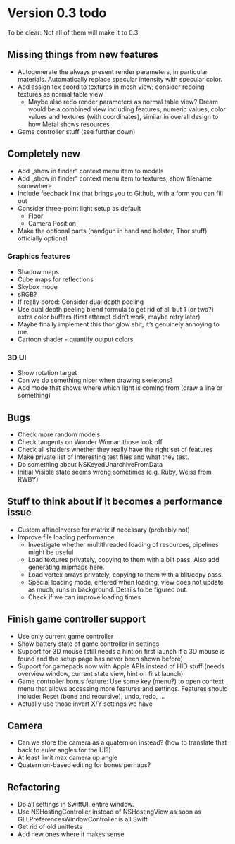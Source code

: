 #  Version 0.3 todo
To be clear: Not all of them will make it to 0.3

## Missing things from new features

- Autogenerate the always present render parameters, in particular materials. Automatically replace specular intensity with specular color.
- Add assign tex coord to textures in mesh view; consider redoing textures as normal table view
    - Maybe also redo render parameters as normal table view? Dream would be a combined view including features, numeric values, color values and textures (with coordinates), similar in overall design to how Metal shows resources
- Game controller stuff (see further down)

## Completely new

- Add „show in finder“ context menu item to models
- Add „show in finder“ context menu item to textures; show filename somewhere
- Include feedback link that brings you to Github, with a form you can fill out
- Consider three-point light setup as default
    - Floor
    - Camera Position
- Make the optional parts (handgun in hand and holster, Thor stuff) officially optional

### Graphics features

- Shadow maps
- Cube maps for reflections
- Skybox mode
- sRGB?
- If really bored: Consider dual depth peeling
- Use dual depth peeling blend formula to get rid of all but 1 (or two?) extra color buffers (first attempt didn’t work, maybe retry later)
- Maybe finally implement this thor glow shit, it’s genuinely annoying to me.
- Cartoon shader - quantify output colors

### 3D UI

- Show rotation target
- Can we do something nicer when drawing skeletons?
- Add mode that shows where which light is coming from (draw a line or something)

## Bugs

- Check more random models
- Check tangents on Wonder Woman those look off
- Check all shaders whether they really have the right set of features
- Make private list of interesting test files and what they test. 
- Do something about NSKeyedUnarchiveFromData
- Initial Visible state seems wrong sometimes (e.g. Ruby, Weiss from RWBY)

## Stuff to think about if it becomes a performance issue

- Custom affineInverse for matrix if necessary (probably not)
- Improve file loading performance
    - Investigate whether multithreaded loading of resources, pipelines might be useful
    - Load textures privately, copying to them with a blit pass. Also add generating mipmaps here.
    - Load vertex arrays privately, copying to them with a blit/copy pass.
    - Special loading mode, entered when loading, view does not update as much, runs in background. Details to be figured out.
    - Check if we can improve loading times

## Finish game controller support

- Use only current game controller
- Show battery state of game controller in settings
- Support for 3D mouse (still needs a hint on first launch if a 3D mouse is found and the setup page has never been shown before)
- Support for gamepads now with Apple APIs instead of HID stuff (needs overview window, current state view, hint on first launch)
- Game controller bonus feature: Use some key (menu?) to open context menu that allows accessing more features and settings. Features should include: Reset (bone and recursive), undo, redo, …
- Actually use those invert X/Y settings we have

## Camera

- Can we store the camera as a quaternion instead? (how to translate that back to euler angles for the UI?)
- At least limit max camera up angle
- Quaternion-based editing for bones perhaps?

## Refactoring

- Do all settings in SwiftUI, entire window.
- Use NSHostingController instead of NSHostingView as soon as GLLPreferencesWindowController is all Swift
- Get rid of old unittests
- Add new ones where it makes sense
